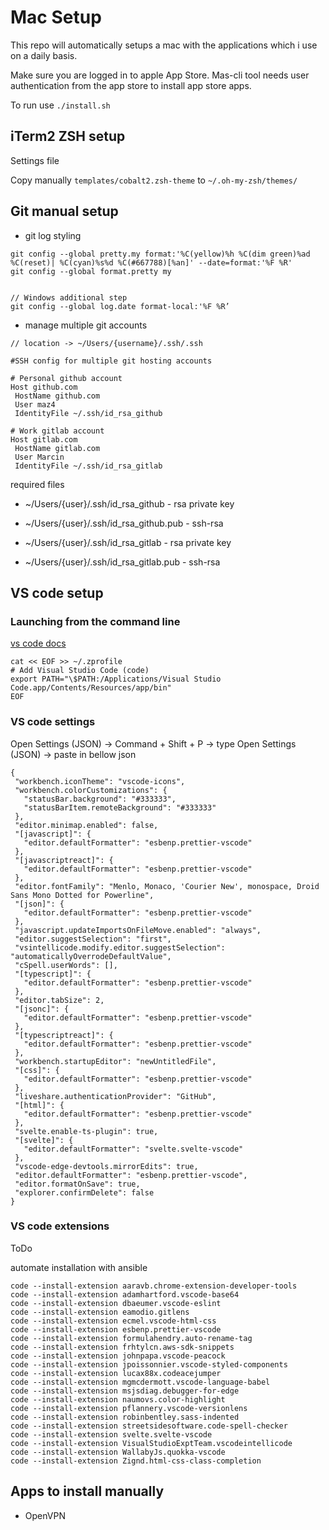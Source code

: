 # Mac Setup

This repo will automatically setups a mac with the applications which i use on a daily basis.

Make sure you are logged in to apple App Store. Mas-cli tool needs user authentication from the app store to install app store apps.

To run use `./install.sh`

## iTerm2 ZSH setup

Settings file

Copy manually `templates/cobalt2.zsh-theme` to `~/.oh-my-zsh/themes/`

## Git manual setup

- git log styling

```
git config --global pretty.my format:'%C(yellow)%h %C(dim green)%ad %C(reset)| %C(cyan)%s%d %C(#667788)[%an]' --date=format:'%F %R'
git config --global format.pretty my


// Windows additional step
git config --global log.date format-local:'%F %R’
```

- manage multiple git accounts

```
// location -> ~/Users/{username}/.ssh/.ssh

#SSH config for multiple git hosting accounts

# Personal github account
Host github.com
 HostName github.com
 User maz4
 IdentityFile ~/.ssh/id_rsa_github

# Work gitlab account
Host gitlab.com
 HostName gitlab.com
 User Marcin
 IdentityFile ~/.ssh/id_rsa_gitlab
```

required files

- ~/Users/{user}/.ssh/id_rsa_github - rsa private key
- ~/Users/{user}/.ssh/id_rsa_github.pub - ssh-rsa

- ~/Users/{user}/.ssh/id_rsa_gitlab - rsa private key
- ~/Users/{user}/.ssh/id_rsa_gitlab.pub - ssh-rsa

## VS code setup

### Launching from the command line

[vs code docs](https://code.visualstudio.com/docs/setup/mac#_launching-from-the-command-line)

```
cat << EOF >> ~/.zprofile
# Add Visual Studio Code (code)
export PATH="\$PATH:/Applications/Visual Studio Code.app/Contents/Resources/app/bin"
EOF
```

### VS code settings

Open Settings (JSON) -> Command + Shift + P -> type Open Settings (JSON) -> paste in bellow json

```
{
 "workbench.iconTheme": "vscode-icons",
 "workbench.colorCustomizations": {
   "statusBar.background": "#333333",
   "statusBarItem.remoteBackground": "#333333"
 },
 "editor.minimap.enabled": false,
 "[javascript]": {
   "editor.defaultFormatter": "esbenp.prettier-vscode"
 },
 "[javascriptreact]": {
   "editor.defaultFormatter": "esbenp.prettier-vscode"
 },
 "editor.fontFamily": "Menlo, Monaco, 'Courier New', monospace, Droid Sans Mono Dotted for Powerline",
 "[json]": {
   "editor.defaultFormatter": "esbenp.prettier-vscode"
 },
 "javascript.updateImportsOnFileMove.enabled": "always",
 "editor.suggestSelection": "first",
 "vsintellicode.modify.editor.suggestSelection": "automaticallyOverrodeDefaultValue",
 "cSpell.userWords": [],
 "[typescript]": {
   "editor.defaultFormatter": "esbenp.prettier-vscode"
 },
 "editor.tabSize": 2,
 "[jsonc]": {
   "editor.defaultFormatter": "esbenp.prettier-vscode"
 },
 "[typescriptreact]": {
   "editor.defaultFormatter": "esbenp.prettier-vscode"
 },
 "workbench.startupEditor": "newUntitledFile",
 "[css]": {
   "editor.defaultFormatter": "esbenp.prettier-vscode"
 },
 "liveshare.authenticationProvider": "GitHub",
 "[html]": {
   "editor.defaultFormatter": "esbenp.prettier-vscode"
 },
 "svelte.enable-ts-plugin": true,
 "[svelte]": {
   "editor.defaultFormatter": "svelte.svelte-vscode"
 },
 "vscode-edge-devtools.mirrorEdits": true,
 "editor.defaultFormatter": "esbenp.prettier-vscode",
 "editor.formatOnSave": true,
 "explorer.confirmDelete": false
}

```

### VS code extensions

ToDo

automate installation with ansible

```
code --install-extension aaravb.chrome-extension-developer-tools
code --install-extension adamhartford.vscode-base64
code --install-extension dbaeumer.vscode-eslint
code --install-extension eamodio.gitlens
code --install-extension ecmel.vscode-html-css
code --install-extension esbenp.prettier-vscode
code --install-extension formulahendry.auto-rename-tag
code --install-extension frhtylcn.aws-sdk-snippets
code --install-extension johnpapa.vscode-peacock
code --install-extension jpoissonnier.vscode-styled-components
code --install-extension lucax88x.codeacejumper
code --install-extension mgmcdermott.vscode-language-babel
code --install-extension msjsdiag.debugger-for-edge
code --install-extension naumovs.color-highlight
code --install-extension pflannery.vscode-versionlens
code --install-extension robinbentley.sass-indented
code --install-extension streetsidesoftware.code-spell-checker
code --install-extension svelte.svelte-vscode
code --install-extension VisualStudioExptTeam.vscodeintellicode
code --install-extension WallabyJs.quokka-vscode
code --install-extension Zignd.html-css-class-completion
```

## Apps to install manually

- OpenVPN
